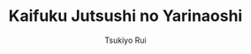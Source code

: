 --- 
slug: "kaifuku-jutsushi-no-yarinaoshi"
title: "Kaifuku Jutsushi no Yarinaoshi"
publishdate: "2018-12-13"
src: "https://365manga.net/manga/kaifuku-jutsushi-no-yarinaoshi"
author: "Tsukiyo Rui"
image: "https://data.365manga.net/images/thumbnails/32795-kaifuku-jutsushi-no-yarinaoshi.jpg"
tags: ["Action","Adult","Adventure","Drama","Fantasy","Harem","Reverse harem","Seinen"]
chapters: ["Chapter 11.2 ","Chapter 11.1 ","Chapter 10.2 ","Chapter 10.1 ","Chapter 9.2 ","Chapter 9.1 ","Chapter 8.1 ","Chapter 8.2 ","Chapter 7.2 ","Chapter 7.1 ","Chapter 6.2 ","Chapter 6.1 ","Chapter 5.1 ","Chapter 5.2 ","Chapter 4.2 ","Chapter 4.1 ","Chapter 3.2 ","Chapter 3.1 ","Chapter 2.1 ","Chapter 2.2 ","Chapter 1.2 ","Chapter 1.1 ","Chapter 1 ","Oneshot"]
chapterlinks: ["https://365manga.net/kaifuku-jutsushi-no-yarinaoshi/chapter-11-2.html","https://365manga.net/kaifuku-jutsushi-no-yarinaoshi/chapter-11-1.html","https://365manga.net/kaifuku-jutsushi-no-yarinaoshi/chapter-10-2.html","https://365manga.net/kaifuku-jutsushi-no-yarinaoshi/chapter-10-1.html","https://365manga.net/kaifuku-jutsushi-no-yarinaoshi/chapter-9-2.html","https://365manga.net/kaifuku-jutsushi-no-yarinaoshi/chapter-9-1.html","https://365manga.net/kaifuku-jutsushi-no-yarinaoshi/chapter-8-1.html","https://365manga.net/kaifuku-jutsushi-no-yarinaoshi/chapter-8-2.html","https://365manga.net/kaifuku-jutsushi-no-yarinaoshi/chapter-7-2.html","https://365manga.net/kaifuku-jutsushi-no-yarinaoshi/chapter-7-1.html","https://365manga.net/kaifuku-jutsushi-no-yarinaoshi/chapter-6-2.html","https://365manga.net/kaifuku-jutsushi-no-yarinaoshi/chapter-6-1.html","https://365manga.net/kaifuku-jutsushi-no-yarinaoshi/chapter-5-1.html","https://365manga.net/kaifuku-jutsushi-no-yarinaoshi/chapter-5-2.html","https://365manga.net/kaifuku-jutsushi-no-yarinaoshi/chapter-4-2.html","https://365manga.net/kaifuku-jutsushi-no-yarinaoshi/chapter-4-1.html","https://365manga.net/kaifuku-jutsushi-no-yarinaoshi/chapter-3-2.html","https://365manga.net/kaifuku-jutsushi-no-yarinaoshi/chapter-3-1.html","https://365manga.net/kaifuku-jutsushi-no-yarinaoshi/chapter-2-1.html","https://365manga.net/kaifuku-jutsushi-no-yarinaoshi/chapter-2-2.html","https://365manga.net/kaifuku-jutsushi-no-yarinaoshi/chapter-1-2.html","https://365manga.net/kaifuku-jutsushi-no-yarinaoshi/chapter-1-1.html","https://365manga.net/kaifuku-jutsushi-no-yarinaoshi/chapter-1.html","https://365manga.net/kaifuku-jutsushi-no-yarinaoshi/chapter-0.html"]
description: "Healing magicians cannot fight alone.’ Keare, who was bound by this common knowledge, was exploited again and again by others. But one day, he noticed what lay beyond healing magic, and was convinced that a healing magician was the strongest class. However, by the time he realized that potential, he was deprived of everything. Thus, he used healing magic on the world itself to go back four years, deciding to redo everything. This is a heroic tale of one healing magician who became the strongest by using knowledge from his past life and healing magic."
---